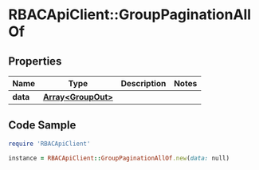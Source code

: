 # RBACApiClient::GroupPaginationAllOf

## Properties

Name | Type | Description | Notes
------------ | ------------- | ------------- | -------------
**data** | [**Array&lt;GroupOut&gt;**](GroupOut.md) |  | 

## Code Sample

```ruby
require 'RBACApiClient'

instance = RBACApiClient::GroupPaginationAllOf.new(data: null)
```


